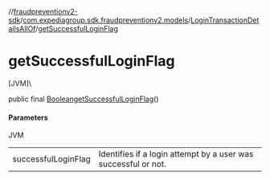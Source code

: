 //[fraudpreventionv2-sdk](../../../index.md)/[com.expediagroup.sdk.fraudpreventionv2.models](../index.md)/[LoginTransactionDetailsAllOf](index.md)/[getSuccessfulLoginFlag](get-successful-login-flag.md)

# getSuccessfulLoginFlag

[JVM]\

public final [Boolean](https://docs.oracle.com/javase/8/docs/api/java/lang/Boolean.html)[getSuccessfulLoginFlag](get-successful-login-flag.md)()

#### Parameters

JVM

| | |
|---|---|
| successfulLoginFlag | Identifies if a login attempt by a user was successful or not. |
